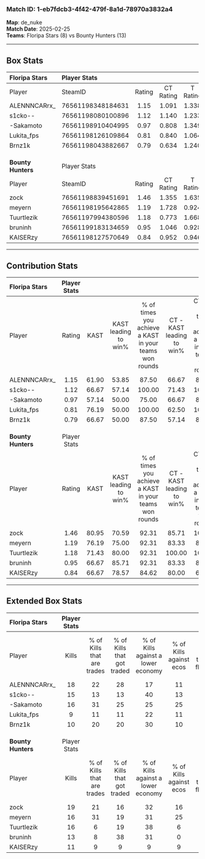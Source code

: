 ### Match ID: 1-eb7fdcb3-4f42-479f-8a1d-78970a3832a4  
**Map**: de_nuke  
**Match Date**: 2025-02-25  
**Teams**: Floripa Stars (8) vs Bounty Hunters (13)  

---  

## Box Stats  

| **Floripa Stars**  | Player Stats      |        |           |          |       |      |       |         |        |      |     |
| :- | :- | :-: | :-: | :-: | :-: | :-: | :-: | :-: | :-: | :-: | :-: |
| Player             | SteamID           | Rating | CT Rating | T Rating | KAST  | ADR  | Kills | Assists | Deaths | K/D  | HS% |
| ALENNNCARrx_       | 76561198348184631 |  1.15  |   1.091   |  1.338   | 61.90 | 88.6 |  18   |    3    |   16   | 1.13 | 27  |
| s1cko--            | 76561198080100896 |  1.12  |   1.140   |  1.233   | 66.67 | 81.5 |  15   |    5    |   13   | 1.15 | 73  |
| -Sakamoto          | 76561198910404995 |  0.97  |   0.808   |  1.349   | 57.14 | 75.8 |  16   |    0    |   16   | 1.00 | 68  |
| Lukita_fps         | 76561198126109864 |  0.81  |   0.840   |  1.064   | 76.19 | 50.7 |   9   |    3    |   14   | 0.64 | 33  |
| Brnz1k             | 76561198043882667 |  0.79  |   0.634   |  1.240   | 66.67 | 65.1 |  10   |    6    |   16   | 0.63 | 50  |
|                    |                   |        |           |          |       |      |       |         |        |      |     |
|                    |                   |        |           |          |       |      |       |         |        |      |     |
|                    |                   |        |           |          |       |      |       |         |        |      |     |
| **Bounty Hunters** | Player Stats      |        |           |          |       |      |       |         |        |      |     |
| Player             | SteamID           | Rating | CT Rating | T Rating | KAST  | ADR  | Kills | Assists | Deaths | K/D  | HS% |
| zock               | 76561198839451691 |  1.46  |   1.355   |  1.635   | 80.95 | 97.1 |  19   |    5    |   12   | 1.58 | 31  |
| meyern             | 76561198195642865 |  1.19  |   1.728   |  0.924   | 76.19 | 60.7 |  16   |    0    |   11   | 1.45 | 62  |
| Tuurtlezik         | 76561197994380596 |  1.18  |   0.773   |  1.668   | 71.43 | 93.3 |  16   |    5    |   15   | 1.07 | 75  |
| bruninh            | 76561199183134659 |  0.95  |   1.046   |  0.928   | 66.67 | 69.0 |  13   |    5    |   15   | 0.87 | 61  |
| KAISERzy           | 76561198127570649 |  0.84  |   0.952   |  0.946   | 66.67 | 64.3 |  11   |    4    |   15   | 0.73 | 18  |
---  

## Contribution Stats  

| **Floripa Stars**  | Player Stats |       |                      |                                                        |                           |                                                             |                          |                                                            |
| :- | :-: | :-: | :-: | :-: | :-: | :-: | :-: | :-: |
| Player             |    Rating    | KAST  | KAST leading to win% | % of times you achieve a KAST in your teams won rounds | CT - KAST leading to win% | CT - % of times you achieve a KAST in your teams won rounds | T - KAST leading to win% | T - % of times you achieve a KAST in your teams won rounds |
| ALENNNCARrx_       |     1.15     | 61.90 |        53.85         |                         87.50                          |           66.67           |                            80.00                            |          42.86           |                           100.00                           |
| s1cko--            |     1.12     | 66.67 |        57.14         |                         100.00                         |           71.43           |                           100.00                            |          42.86           |                           100.00                           |
| -Sakamoto          |     0.97     | 57.14 |        50.00         |                         75.00                          |           66.67           |                            80.00                            |          33.33           |                           66.67                            |
| Lukita_fps         |     0.81     | 76.19 |        50.00         |                         100.00                         |           62.50           |                           100.00                            |          37.50           |                           100.00                           |
| Brnz1k             |     0.79     | 66.67 |        50.00         |                         87.50                          |           57.14           |                            80.00                            |          42.86           |                           100.00                           |
|                    |              |       |                      |                                                        |                           |                                                             |                          |                                                            |
|                    |              |       |                      |                                                        |                           |                                                             |                          |                                                            |
|                    |              |       |                      |                                                        |                           |                                                             |                          |                                                            |
| **Bounty Hunters** | Player Stats |       |                      |                                                        |                           |                                                             |                          |                                                            |
| Player             |    Rating    | KAST  | KAST leading to win% | % of times you achieve a KAST in your teams won rounds | CT - KAST leading to win% | CT - % of times you achieve a KAST in your teams won rounds | T - KAST leading to win% | T - % of times you achieve a KAST in your teams won rounds |
| zock               |     1.46     | 80.95 |        70.59         |                         92.31                          |           85.71           |                           100.00                            |          60.00           |                           85.71                            |
| meyern             |     1.19     | 76.19 |        75.00         |                         92.31                          |           83.33           |                            83.33                            |          70.00           |                           100.00                           |
| Tuurtlezik         |     1.18     | 71.43 |        80.00         |                         92.31                          |          100.00           |                           100.00                            |          66.67           |                           85.71                            |
| bruninh            |     0.95     | 66.67 |        85.71         |                         92.31                          |           83.33           |                            83.33                            |          87.50           |                           100.00                           |
| KAISERzy           |     0.84     | 66.67 |        78.57         |                         84.62                          |           80.00           |                            66.67                            |          77.78           |                           100.00                           |
---  

## Extended Box Stats  

| **Floripa Stars**  | Player Stats |                            |                            |                                    |                         |                              |                                 |        |                             |                                     |                          |                               |                            |
| :- | :-: | :-: | :-: | :-: | :-: | :-: | :-: | :-: | :-: | :-: | :-: | :-: | :-: |
| Player             |    Kills     | % of Kills that are trades | % of Kills that got traded | % of Kills against a lower economy | % of Kills against ecos | % of Kills that are flawless | % of Kills that are close duels | Deaths | % of Deaths that get traded | % of Deaths against a lower economy | % of Deaths against ecos | % of Deaths that are flawless | % of Deaths that are close |
| ALENNNCARrx_       |      18      |             22             |             28             |                 17                 |           11            |              61              |               11                |   16   |             13              |                 19                  |            6             |              88               |             0              |
| s1cko--            |      15      |             13             |             13             |                 40                 |           13            |              73              |                0                |   13   |             15              |                  8                  |            0             |              69               |             8              |
| -Sakamoto          |      16      |             31             |             25             |                 25                 |           25            |              69              |                6                |   16   |             13              |                 19                  |            0             |              75               |             6              |
| Lukita_fps         |      9       |             11             |             11             |                 22                 |           11            |              56              |                0                |   14   |             36              |                  7                  |            0             |              43               |             14             |
| Brnz1k             |      10      |             20             |             20             |                 30                 |           10            |              40              |                0                |   16   |             25              |                  6                  |            0             |              50               |             6              |
|                    |              |                            |                            |                                    |                         |                              |                                 |        |                             |                                     |                          |                               |                            |
|                    |              |                            |                            |                                    |                         |                              |                                 |        |                             |                                     |                          |                               |                            |
|                    |              |                            |                            |                                    |                         |                              |                                 |        |                             |                                     |                          |                               |                            |
| **Bounty Hunters** | Player Stats |                            |                            |                                    |                         |                              |                                 |        |                             |                                     |                          |                               |                            |
| Player             |    Kills     | % of Kills that are trades | % of Kills that got traded | % of Kills against a lower economy | % of Kills against ecos | % of Kills that are flawless | % of Kills that are close duels | Deaths | % of Deaths that get traded | % of Deaths against a lower economy | % of Deaths against ecos | % of Deaths that are flawless | % of Deaths that are close |
| zock               |      19      |             21             |             16             |                 32                 |           16            |              58              |               11                |   12   |             17              |                  8                  |            8             |              42               |             0              |
| meyern             |      16      |             31             |             19             |                 31                 |           25            |              56              |                6                |   11   |             27              |                  0                  |            0             |              55               |             9              |
| Tuurtlezik         |      16      |             6              |             19             |                 38                 |            6            |              63              |                6                |   15   |             27              |                 13                  |            13            |              60               |             7              |
| bruninh            |      13      |             8              |             38             |                 31                 |            0            |              77              |                8                |   15   |              7              |                 13                  |            7             |              60               |             7              |
| KAISERzy           |      11      |             9              |             9              |                 9                  |            9            |              73              |                0                |   15   |             27              |                 13                  |            7             |              80               |             0              |
